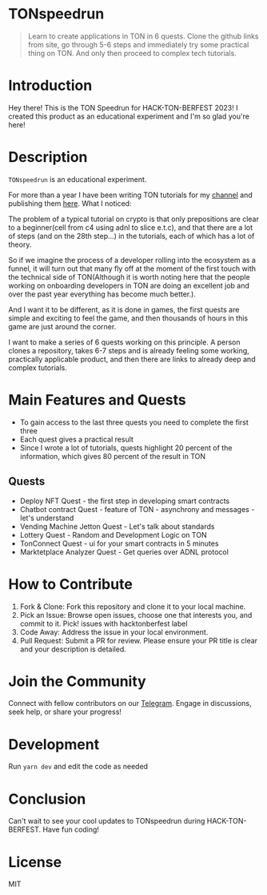 # TONspeedrun
> Learn to create applications in TON in 6 quests. Clone the github links from site, go through 5-6 steps and immediately try some practical thing on TON. And only then proceed to complex tech tutorials.

# Introduction
Hey there! This is the TON Speedrun for HACK-TON-BERFEST 2023!
I created this product as an educational experiment and I'm so glad you're here!
# Description

`TONspeedrun` is an educational experiment. 

For more than a year I have been writing TON tutorials for my [channel](https://t.me/ton_learn) and publishing them [here](https://github.com/romanovichim/TonFunClessons_Eng). What I noticed:

The problem of a typical tutorial on crypto is that only prepositions are clear to a beginner(cell from c4 using adnl to slice e.t.c), and that there are a lot of steps (and on the 28th step...) in the tutorials, each of which has a lot of theory.

So if we imagine the process of a developer rolling into the ecosystem as a funnel, it will turn out that many fly off at the moment of the first touch with the technical side of TON(Although it is worth noting here that the people working on onboarding developers in TON are doing an excellent job and over the past year everything has become much better.).

And I want it to be different, as it is done in games, the first quests are simple and exciting to feel the game, and then thousands of hours in this game are just around the corner.

I want to make a series of 6 quests working on this principle. A person clones a repository, takes 6-7 steps and is already feeling some working, practically applicable product, and then there are links to already deep and complex tutorials.

# Main Features and Quests
* To gain access to the last three quests you need to complete the first three
* Each quest gives a practical result
* Since I wrote a lot of tutorials, quests highlight 20 percent of the information, which gives 80 percent of the result in TON

## Quests
* Deploy NFT Quest - the first step in developing smart contracts
* Chatbot contract Quest - feature of  TON - asynchrony and messages - let's understand
* Vending Machine Jetton Quest - Let's talk about standards
* Lottery Quest - Random and Development Logic on TON
* TonConnect Quest - ui for your smart contracts in 5 minutes
* Marktetplace Analyzer Quest - Get queries over ADNL protocol


# How to Contribute

1. Fork & Clone: Fork this repository and clone it to your local machine.
2. Pick an Issue: Browse open issues, choose one that interests you, and commit to it.  Pick! issues with hacktonberfest label
3. Code Away: Address the issue in your local environment.
4. Pull Request: Submit a PR for review. Please ensure your PR title is clear and your description is detailed.

# Join the Community

Connect with fellow contributors on our [Telegram](https://t.me/hack_ton_berfest_2023). Engage in discussions, seek help, or share your progress!

# Development

Run `yarn dev` and edit the code as needed

# Conclusion
Can't wait to see your cool updates to TONspeedrun during HACK-TON-BERFEST. Have fun coding!
# License
MIT